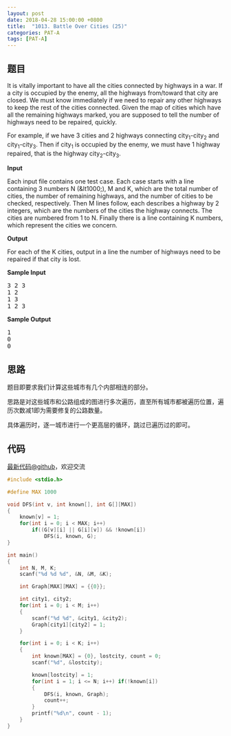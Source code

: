 ```yaml
---
layout: post
date: 2018-04-28 15:00:00 +0800
title:  "1013. Battle Over Cities (25)"
categories: PAT-A
tags: [PAT-A]
---
```


## 题目

<div id="problemContent">
<p>It is vitally important to have all the cities connected by highways in a war.  If a city is occupied by the enemy, all the highways from/toward that city are closed.  We must know immediately if we need to repair any other highways to keep the rest of the cities connected.  Given the map of cities which have all the remaining highways marked, you are supposed to tell the number of highways need to be repaired, quickly.</p>
<p>For example, if we have 3 cities and 2 highways connecting city<sub>1</sub>-city<sub>2</sub> and city<sub>1</sub>-city<sub>3</sub>.  Then if city<sub>1</sub> is occupied by the enemy, we must have 1 highway repaired, that is the highway city<sub>2</sub>-city<sub>3</sub>.</p>
<p><b>Input</b></p>
<p>Each input file contains one test case.  Each case starts with a line containing 3 numbers N (&amp;lt1000;), M and K, which are the total number of cities, the number of remaining highways, and the number of cities to be checked, respectively.  Then M lines follow, each describes a highway by 2 integers, which are the numbers of the cities the highway connects.  The cities are numbered from 1 to N.  Finally there is a line containing K numbers, which represent the cities we concern.</p>
<p><b>Output</b></p>
<p>For each of the K cities, output in a line the number of highways need to be repaired if that city is lost.</p>
<b>Sample Input</b><pre>
3 2 3
1 2
1 3
1 2 3
</pre>
<b>Sample Output</b><pre>
1
0
0
</pre>
</div>

## 思路

题目即要求我们计算这些城市有几个内部相连的部分。

思路是对这些城市和公路组成的图进行多次遍历，直至所有城市都被遍历位置，遍历次数减1即为需要修复的公路数量。

具体遍历时，逐一城市进行一个更高层的循环，跳过已遍历过的即可。

## 代码

[最新代码@github](https://github.com/OliverLew/PAT/blob/master/PATAdvanced/1013.c)，欢迎交流
```c
#include <stdio.h>

#define MAX 1000

void DFS(int v, int known[], int G[][MAX])
{
    known[v] = 1;
    for(int i = 0; i < MAX; i++)
        if((G[v][i] || G[i][v]) && !known[i])
            DFS(i, known, G);
}

int main()
{
    int N, M, K;
    scanf("%d %d %d", &N, &M, &K);

    int Graph[MAX][MAX] = {{0}};

    int city1, city2;
    for(int i = 0; i < M; i++)
    {
        scanf("%d %d", &city1, &city2);
        Graph[city1][city2] = 1;
    }

    for(int i = 0; i < K; i++)
    {
        int known[MAX] = {0}, lostcity, count = 0;
        scanf("%d", &lostcity);

        known[lostcity] = 1;
        for(int i = 1; i <= N; i++) if(!known[i])
        {
            DFS(i, known, Graph);
            count++;
        }
        printf("%d\n", count - 1);
    }
}

```